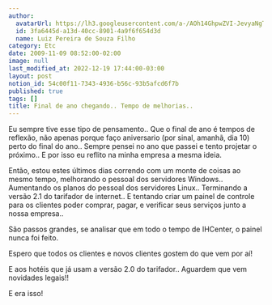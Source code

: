 ```yaml
---
author:
  avatarUrl: https://lh3.googleusercontent.com/a-/AOh14GhpwZVI-JevyaNgTdlrOT6YN20cI6V9Kxtq38Ij8AQ=s100
  id: 3fa6445d-a13d-40cc-8901-4a9f6f654d3d
  name: Luiz Pereira de Souza Filho
category: Etc
date: 2009-11-09 08:52:00-02:00
image: null
last_modified_at: 2022-12-19 17:44:00-03:00
layout: post
notion_id: 54c00f11-7343-4936-b56c-93b5afcd6f7b
published: true
tags: []
title: Final de ano chegando.. Tempo de melhorias..
---
```


Eu sempre tive esse tipo de pensamento.. Que o final de ano é tempos de reflexão, não apenas porque faço aniversario (por sinal, amanhã, dia 10) perto do final do ano.. Sempre pensei no ano que passei e tento projetar o próximo.. E por isso eu reflito na minha empresa a mesma ideia.

  

Então, estou estes últimos dias correndo com um monte de coisas ao mesmo tempo, melhorando o pessoal dos servidores Windows.. Aumentando os planos do pessoal dos servidores Linux.. Terminando a versão 2.1 do tarifador de internet.. E tentando criar um painel de controle para os clientes poder comprar, pagar, e verificar seus serviços junto a nossa empresa..

  

São passos grandes, se analisar que em todo o tempo de IHCenter, o painel nunca foi feito.

  

Espero que todos os clientes e novos clientes gostem do que vem por aí!

  

E aos hotéis que já usam a versão 2.0 do tarifador.. Aguardem que vem novidades legais!!

  

E era isso!
